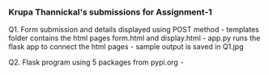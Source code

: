 ### Krupa Thannickal's submissions for Assignment-1

Q1. Form submission and details displayed using POST method
      - templates folder contains the html pages form.html and display.html
      - app.py runs the flask app to connect the html pages
      - sample output is saved in Q1.jpg
      
Q2. Flask program using 5 packages from pypi.org
      - 
